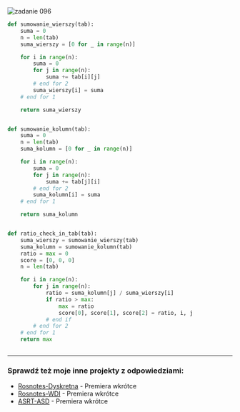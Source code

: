 <picture>
  <source srcset="../../srt/zbior_zadan/096.png" media="(prefers-color-scheme: light)">
  <source srcset="../../srt/zbior_zadan/black_096.png" media="(prefers-color-scheme: dark)">
  <img src="../../srt/zbior_zadan/black_096.png" alt="zadanie 096">
</picture>

```python
def sumowanie_wierszy(tab):
    suma = 0
    n = len(tab)
    suma_wierszy = [0 for _ in range(n)]

    for i in range(n):
        suma = 0
        for j in range(n):
            suma += tab[i][j]
        # end for 2
        suma_wierszy[i] = suma
    # end for 1

    return suma_wierszy


def sumowanie_kolumn(tab):
    suma = 0
    n = len(tab)
    suma_kolumn = [0 for _ in range(n)]

    for i in range(n):
        suma = 0
        for j in range(n):
            suma += tab[j][i]
        # end for 2
        suma_kolumn[i] = suma
    # end for 1

    return suma_kolumn


def ratio_check_in_tab(tab):
    suma_wierszy = sumowanie_wierszy(tab)
    suma_kolumn = sumowanie_kolumn(tab)
    ratio = max = 0
    score = [0, 0, 0]
    n = len(tab)

    for i in range(n):
        for j in range(n):
            ratio = suma_kolumn[j] / suma_wierszy[i]
            if ratio > max:
                max = ratio
                score[0], score[1], score[2] = ratio, i, j
            # end if
        # end for 2
    # end for 1
    return max



```

---
### Sprawdź też moje inne projekty z odpowiedziami:
- [Rosnotes-Dyskretna](https://github.com/kamilGie/Rosnotes-Dyskretna) - Premiera wkrótce
- [Rosnotes-WDI](https://github.com/kamilGie/Rosnotes-WDI) - Premiera wkrótce
- [ASRT-ASD](https://github.com/kamilGie/Rosnotes-Dyskretna) - Premiera wkrótce
